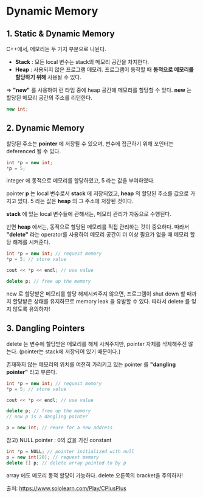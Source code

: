 # Dynamic Memory

## 1. Static & Dynamic Memory

C++에서, 메모리는 두 가지 부분으로 나뉜다.

* **Stack** : 모든 local 변수는 stack의 메모리 공간을 차지한다.
* **Heap** : 사용되지 않은 프로그램 메모리. 프로그램이 동작할 때 **동적으로 메모리를 할당하기 위해** 사용될 수 있다.

=> **"new"** 를 사용하여 런 타임 중에 heap 공간에 메모리를 할당할 수 있다. **new** 는 할당된 메모리 공간의 주소를 리턴한다.

```c++
new int;
```





## 2. Dynamic Memory

할당된 주소는 **pointer** 에 저장될 수 있으며, 변수에 접근하기 위해 포인터는 deferenced 될 수 있다.

```c++
int *p = new int;
*p = 5;
```

integer 에 동적으로 메모리를 할당하였고, 5 라는 값을 부여하였다.

pointer **p** 는 local 변수로서 **stack** 에 저장되었고, **heap** 의 할당된 주소를 값으로 가지고 있다. 5 라는 값은 **heap** 의 그 주소에 저장된 것이다. 



**stack** 에 있는 local 변수들에 관해서는, 메모리 관리가 자동으로 수행된다.

반면 **heap** 에서는, 동적으로 할당된 메모리를 직접 관리하는 것이 중요하다. 따라서 **"delete"** 라는 operator를 사용하여 메모리 공간이 더 이상 필요가 없을 때 메모리 할당 해제를 시켜준다. 

```c++
int *p = new int; // request memory
*p = 5; // store value

cout << *p << endl; // use value

delete p; // free up the memory
```

new 로 할당받은 메모리를 할당 해제시켜주지 않으면, 프로그램이 shut down 할 때까지 할당받은 상태를 유지하므로 memory leak 을 유발할 수 있다. 따라서 delete 를 잊지 않도록 유의하자!





## 3. Dangling Pointers

delete 는 변수에 할당받은 메모리를 해제 시켜주지만, pointer 자체를 삭제해주진 않는다. (pointer는 stack에 저장되어 있기 때문이다.)

존재하지 않는 메모리의 위치를 여전히 가리키고 있는 pointer 를 **"dangling pointer"** 라고 부른다.

```c++
int *p = new int; // request memory
*p = 5; // store value

cout << *p << endl; // use value

delete p; // free up the memory
// now p is a dangling pointer

p = new int; // reuse for a new address
```

참고) NULL pointer : 0의 값을 가진 constant



```c++
int *p = NULL; // pointer initialized with null
p = new int[20]; // request memory
delete [] p; // delete array pointed to by p
```

array 에도 메모리 동적 할당이 가능하다. delete 오른쪽의 bracket을 주의하자!







출처: https://www.sololearn.com/Play/CPlusPlus
